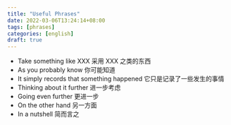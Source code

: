 ```yaml
---
title: "Useful Phrases"
date: 2022-03-06T13:24:14+08:00
tags: [phrases]
categories: [english]
draft: true
---
```


* Take something like XXX 采用 XXX 之类的东西
* As you probably know 你可能知道
* It simply records that something happened 它只是记录了一些发生的事情
* Thinking about it further 进一步考虑
* Going even further 更进一步
* On the other hand 另一方面
* In a nutshell 简而言之